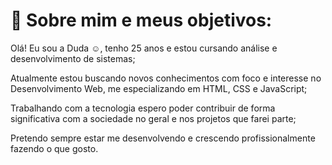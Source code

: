 # 🚀 Sobre mim e meus objetivos:

Olá! Eu sou a Duda ☺️, tenho 25 anos e estou cursando análise e desenvolvimento de sistemas;

Atualmente estou buscando novos conhecimentos com foco e interesse no Desenvolvimento Web, me especializando em HTML, CSS e JavaScript;

Trabalhando com a tecnologia espero poder contribuir de forma significativa com a sociedade no geral e nos projetos que farei parte;

Pretendo sempre estar me desenvolvendo e crescendo profissionalmente fazendo o que gosto.
